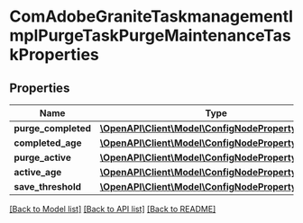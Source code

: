 # ComAdobeGraniteTaskmanagementImplPurgeTaskPurgeMaintenanceTaskProperties

## Properties
Name | Type | Description | Notes
------------ | ------------- | ------------- | -------------
**purge_completed** | [**\OpenAPI\Client\Model\ConfigNodePropertyBoolean**](ConfigNodePropertyBoolean.md) |  | [optional] 
**completed_age** | [**\OpenAPI\Client\Model\ConfigNodePropertyInteger**](ConfigNodePropertyInteger.md) |  | [optional] 
**purge_active** | [**\OpenAPI\Client\Model\ConfigNodePropertyBoolean**](ConfigNodePropertyBoolean.md) |  | [optional] 
**active_age** | [**\OpenAPI\Client\Model\ConfigNodePropertyInteger**](ConfigNodePropertyInteger.md) |  | [optional] 
**save_threshold** | [**\OpenAPI\Client\Model\ConfigNodePropertyInteger**](ConfigNodePropertyInteger.md) |  | [optional] 

[[Back to Model list]](../README.md#documentation-for-models) [[Back to API list]](../README.md#documentation-for-api-endpoints) [[Back to README]](../README.md)


